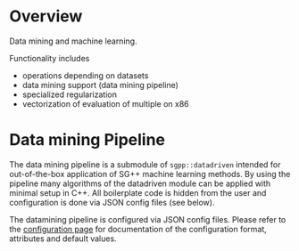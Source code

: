 # Overview
Data mining and machine learning.

Functionality includes
- operations depending on datasets
- data mining support (data mining pipeline)
- specialized regularization
- vectorization of evaluation of multiple on x86

# Data mining Pipeline

The data mining pipeline is a submodule of `sgpp::datadriven` intended for
out-of-the-box application of SG++ machine learning methods.
By using the pipeline many algorithms of the
datadriven module can be applied with minimal setup in C++. All boilerplate code
is hidden from the user and configuration is done via JSON config files
(see below).

The datamining pipeline is configured via JSON config files. Please refer to
the [configuration page](https://github.com/SGpp/SGpp/wiki/?)
for documentation of the configuration format, attributes and default values.
